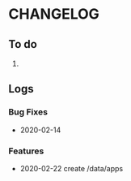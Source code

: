 # CHANGELOG

## To do

1. 

## Logs

### Bug Fixes

* 2020-02-14  

### Features

* 2020-02-22  create /data/apps

